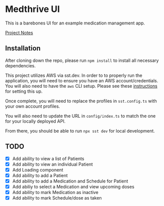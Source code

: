 # Medthrive UI

This is a barebones UI for an example medication management app.

[Project Notes](https://docs.google.com/document/d/1lZQ15cpvRAOPbPFhcNsnM_V71i-V8CkYG91ndv7g3u0/edit?tab=t.0Z)

## Installation

After cloning down the repo, please run `npm install` to install all necessary dependencies.

This project utilizes AWS via sst.dev.  In order to to properly run the application, you will need to ensure you have an AWS account/credentials.  You will also need to have the `aws` CLI setup.  Please see these [instructions](https://sst.dev/docs/aws-accounts/) for setting this up.

Once complete, you will need to replace the profiles in `sst.config.ts` with your own account profiles.

You will also need to update the URL in `config/index.ts` to match the one for your locally deployed API.

From there, you should be able to run `npx sst dev` for local development.

## TODO
- [x] Add ability to view a list of Patients
- [x] Add ability to view an individual Patient
- [x] Add Loading component
- [x] Add ability to add a Patient
- [x] Add ability to add a Medication and Schedule for Patient
- [x] Add abiliy to select a Medication and view upcoming doses
- [x] Add ability to mark Medication as inactive
- [x] Add ability to mark Schedule/dose as taken
